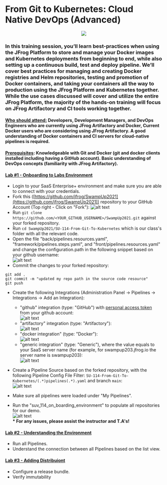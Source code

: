 # From Git to Kubernetes: Cloud Native DevOps (Advanced)
<p align="center">
  <img src="https://i.ibb.co/xq9xX6R/Screen-Shot-2021-05-01-at-14-22-19.png" />
</p>

### In this training session, you’ll learn best-practices when using the JFrog Platform to store and manage your Docker images and Kubernetes deployments from beginning to end, while also setting up a continuous build, test and deploy pipeline. We’ll cover best practices for managing and creating Docker registries and Helm repositories, testing and promotion of Docker containers, and taking your containers all the way to production using the JFrog Platform and Kubernetes together. While the use cases discussed will cover and utilize the entire JFrog Platform, the majority of the hands-on training will focus on JFrog Artifactory and CI tools working together.


#### <ins>Who should attend:</ins> Developers, Development Managers, and DevOps Engineers who are currently using JFrog Artifactory and Docker, Current Docker users who are considering using JFrog Artifactory. A good understanding of Docker containers and CI servers for cloud-native pipelines is required. 

#### <ins>Prerequisites</ins>: Knowledgeable with Git and Docker (git and docker clients installed including having a GitHub account). Basic understanding of DevOps concepts (familiarity with JFrog Artifactory).

#### <ins>Lab #1 - Onboarding to Labs Environment</ins>

- Login to your SaaS Enterprise+ environment and make sure you are able to connect with your credentials.
- Fork this ([https://github.com/jfrog/SwampUp2021](https://github.com/jfrog/SwampUp2021)) repository to your GitHub Account (Top right - Click on "Fork"):
![alt text](https://i.ibb.co/dr7btgf/Screen-Shot-2021-05-01-at-13-26-24.png)
- Run ```git clone https://github.com/<YOUR_GITHUB_USERNAME>/SwampUp2021.git``` against your forked repository.
- Run ```cd SwampUp2021/SU-114-From-Git-To-Kubernetes``` which is our class's folder with all the relevant code.
- Open the file "back/pipelines.resources.yaml", "framework/pipelines.steps.yaml", and "front/pipelines.resources.yaml" and change the configuration.path in the following snippet based on your github username:</br>
![alt text](https://i.ibb.co/wyrLVNK/Screen-Shot-2021-05-01-at-14-28-11.png)</br>
- Commit the changes to your forked repository:
 ```
git add .
git commit -m "updated my repo path in the source code resource"
git push
```
- Create the following Integrations (Administration Panel -> Pipelines -> Integrations -> Add an Integration):
    - "github" integration (type: "GitHub") with [personal access token](https://docs.github.com/en/github/authenticating-to-github/creating-a-personal-access-token) from your github account:</br>
    ![alt text](https://i.ibb.co/qkGd65z/Screen-Shot-2021-05-01-at-13-55-15.png)
    - "artifactory" integration (type: "Artifactory"):</br>
    ![alt text](https://i.ibb.co/5nDV957/Screen-Shot-2021-05-01-at-13-54-51.png)
    - "docker integration" (type: "Docker"):</br>
    ![alt text](https://i.ibb.co/TqdyPSC/Screen-Shot-2021-05-01-at-13-55-05.png)
    - "generic integration" (type: "Generic"), where the value equals to your SaaS server name (for example, for swampup203.jfrog.io the server name is swampup203): </br>
    ![alt text](https://i.ibb.co/CzmrF3n/Screen-Shot-2021-05-01-at-13-55-26.png)
- Create a Pipeline Source based on the forked repository, with the following Pipeline Config File Filter: ```SU-114-From-Git-To-Kubernetes/(.*)pipelines(.*).yaml``` and branch ```main```:</br>
![alt text](https://i.ibb.co/BrMcgw7/Screen-Shot-2021-05-01-at-13-55-40.png)

- Make sure all pipelines were loaded under "My Pipelines".

- Run the "suv_114_on_boarding_environment" to populate all repositories for our demo.</br>
![alt text](https://i.ibb.co/vVrLwtP/Screen-Shot-2021-05-01-at-14-13-10.png)</br>
<b>* For any issues, please assist the instructor and T.A's!</b>

#### <ins>Lab #2 - Understanding the Environment</ins>

- Run all Pipelines.
- Understand the connection between all Pipelines based on the list view.

#### <ins>Lab #3 - Adding Distribuiont</ins>

- Configure a release bundle.
- Verify immutability 
